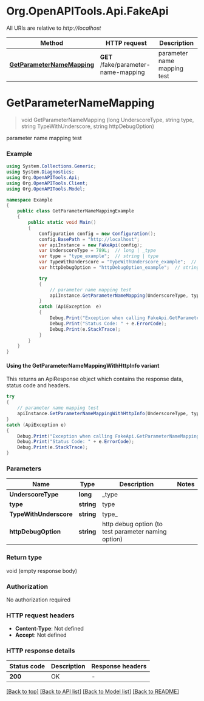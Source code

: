 # Org.OpenAPITools.Api.FakeApi

All URIs are relative to *http://localhost*

| Method | HTTP request | Description |
|--------|--------------|-------------|
| [**GetParameterNameMapping**](FakeApi.md#getparameternamemapping) | **GET** /fake/parameter-name-mapping | parameter name mapping test |

<a id="getparameternamemapping"></a>
# **GetParameterNameMapping**
> void GetParameterNameMapping (long UnderscoreType, string type, string TypeWithUnderscore, string httpDebugOption)

parameter name mapping test

### Example
```csharp
using System.Collections.Generic;
using System.Diagnostics;
using Org.OpenAPITools.Api;
using Org.OpenAPITools.Client;
using Org.OpenAPITools.Model;

namespace Example
{
    public class GetParameterNameMappingExample
    {
        public static void Main()
        {
            Configuration config = new Configuration();
            config.BasePath = "http://localhost";
            var apiInstance = new FakeApi(config);
            var UnderscoreType = 789L;  // long | _type
            var type = "type_example";  // string | type
            var TypeWithUnderscore = "TypeWithUnderscore_example";  // string | type_
            var httpDebugOption = "httpDebugOption_example";  // string | http debug option (to test parameter naming option)

            try
            {
                // parameter name mapping test
                apiInstance.GetParameterNameMapping(UnderscoreType, type, TypeWithUnderscore, httpDebugOption);
            }
            catch (ApiException  e)
            {
                Debug.Print("Exception when calling FakeApi.GetParameterNameMapping: " + e.Message);
                Debug.Print("Status Code: " + e.ErrorCode);
                Debug.Print(e.StackTrace);
            }
        }
    }
}
```

#### Using the GetParameterNameMappingWithHttpInfo variant
This returns an ApiResponse object which contains the response data, status code and headers.

```csharp
try
{
    // parameter name mapping test
    apiInstance.GetParameterNameMappingWithHttpInfo(UnderscoreType, type, TypeWithUnderscore, httpDebugOption);
}
catch (ApiException e)
{
    Debug.Print("Exception when calling FakeApi.GetParameterNameMappingWithHttpInfo: " + e.Message);
    Debug.Print("Status Code: " + e.ErrorCode);
    Debug.Print(e.StackTrace);
}
```

### Parameters

| Name | Type | Description | Notes |
|------|------|-------------|-------|
| **UnderscoreType** | **long** | _type |  |
| **type** | **string** | type |  |
| **TypeWithUnderscore** | **string** | type_ |  |
| **httpDebugOption** | **string** | http debug option (to test parameter naming option) |  |

### Return type

void (empty response body)

### Authorization

No authorization required

### HTTP request headers

 - **Content-Type**: Not defined
 - **Accept**: Not defined


### HTTP response details
| Status code | Description | Response headers |
|-------------|-------------|------------------|
| **200** | OK |  -  |

[[Back to top]](#) [[Back to API list]](../README.md#documentation-for-api-endpoints) [[Back to Model list]](../README.md#documentation-for-models) [[Back to README]](../README.md)

